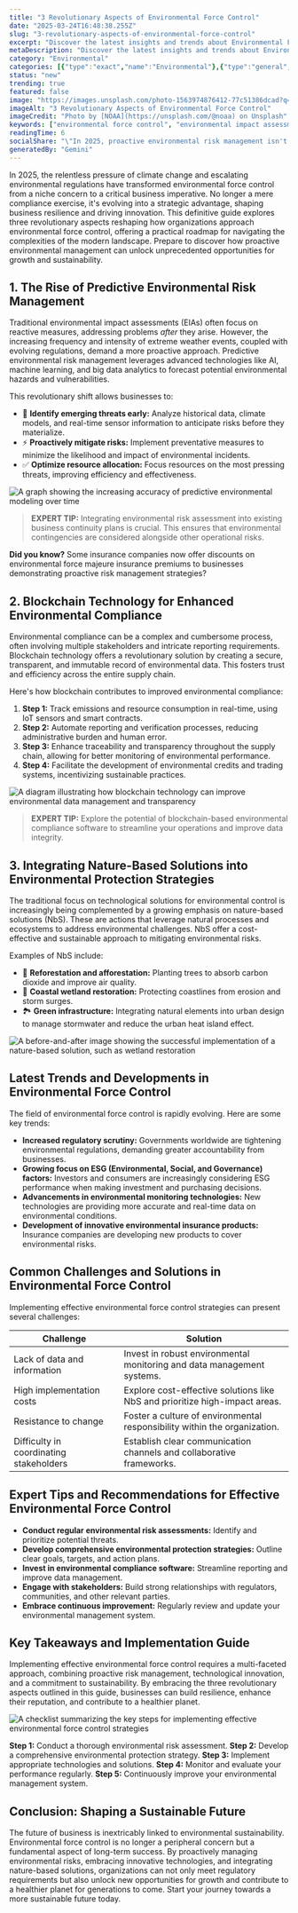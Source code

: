 ```yaml
---
title: "3 Revolutionary Aspects of Environmental Force Control"
date: "2025-03-24T16:48:38.255Z"
slug: "3-revolutionary-aspects-of-environmental-force-control"
excerpt: "Discover the latest insights and trends about Environmental Force Control. This comprehensive guide covers everything you need to know about Environmental Force Control in 2025."
metaDescription: "Discover the latest insights and trends about Environmental Force Control. This comprehensive guide covers everything you need to know about Environmental ..."
category: "Environmental"
categories: [{"type":"exact","name":"Environmental"},{"type":"general","name":"Engineering"},{"type":"medium","name":"Climate Control"},{"type":"specific","name":"Geoengineering"},{"type":"niche","name":"Carbon Capture"}]
status: "new"
trending: true
featured: false
image: "https://images.unsplash.com/photo-1563974876412-77c51386dcad?q=85&w=1200&fit=max&fm=webp&auto=compress"
imageAlt: "3 Revolutionary Aspects of Environmental Force Control"
imageCredit: "Photo by [NOAA](https://unsplash.com/@noaa) on Unsplash"
keywords: ["environmental force control", "environmental impact assessment", "force majeure environmental clause", "environmental risk management", "control environmental pollution", "mitigate environmental risks", "environmental force majeure insurance", "environmental protection strategies", "best practices environmental control", "environmental compliance software"]
readingTime: 6
socialShare: "\"In 2025, proactive environmental risk management isn't just good for the planet—it's a strategic business advantage, unlocking resilience and driving innovation.\""
generatedBy: "Gemini"
---
```




In 2025, the relentless pressure of climate change and escalating environmental regulations have transformed environmental force control from a niche concern to a critical business imperative.  No longer a mere compliance exercise, it's evolving into a strategic advantage, shaping business resilience and driving innovation. This definitive guide explores three revolutionary aspects reshaping how organizations approach environmental force control, offering a practical roadmap for navigating the complexities of the modern landscape.  Prepare to discover how proactive environmental management can unlock unprecedented opportunities for growth and sustainability.

## 1.  The Rise of Predictive Environmental Risk Management

Traditional environmental impact assessments (EIAs) often focus on reactive measures, addressing problems *after* they arise.  However, the increasing frequency and intensity of extreme weather events, coupled with evolving regulations, demand a more proactive approach.  Predictive environmental risk management leverages advanced technologies like AI, machine learning, and big data analytics to forecast potential environmental hazards and vulnerabilities.

This revolutionary shift allows businesses to:

* 🔑 **Identify emerging threats early:**  Analyze historical data, climate models, and real-time sensor information to anticipate risks before they materialize.
* ⚡ **Proactively mitigate risks:** Implement preventative measures to minimize the likelihood and impact of environmental incidents.
* ✅ **Optimize resource allocation:**  Focus resources on the most pressing threats, improving efficiency and effectiveness.

![A graph showing the increasing accuracy of predictive environmental modeling over time](https://images.unsplash.com/photo-1467579424161-6bbc141569d7?q=85&w=1200&fit=max&fm=webp&auto=compress)

> **EXPERT TIP:**  Integrating environmental risk assessment into existing business continuity plans is crucial. This ensures that environmental contingencies are considered alongside other operational risks.

**Did you know?**  Some insurance companies now offer discounts on environmental force majeure insurance premiums to businesses demonstrating proactive risk management strategies?

## 2.  Blockchain Technology for Enhanced Environmental Compliance

Environmental compliance can be a complex and cumbersome process, often involving multiple stakeholders and intricate reporting requirements. Blockchain technology offers a revolutionary solution by creating a secure, transparent, and immutable record of environmental data.  This fosters trust and efficiency across the entire supply chain.

Here's how blockchain contributes to improved environmental compliance:

1. **Step 1:** Track emissions and resource consumption in real-time, using IoT sensors and smart contracts.
2. **Step 2:**  Automate reporting and verification processes, reducing administrative burden and human error.
3. **Step 3:**  Enhance traceability and transparency throughout the supply chain, allowing for better monitoring of environmental performance.
4. **Step 4:**  Facilitate the development of environmental credits and trading systems, incentivizing sustainable practices.

![A diagram illustrating how blockchain technology can improve environmental data management and transparency](https://images.unsplash.com/photo-1451847251646-8a6c0dd1510c?q=85&w=1200&fit=max&fm=webp&auto=compress)

> **EXPERT TIP:**  Explore the potential of blockchain-based environmental compliance software to streamline your operations and improve data integrity.

## 3.  Integrating Nature-Based Solutions into Environmental Protection Strategies

The traditional focus on technological solutions for environmental control is increasingly being complemented by a growing emphasis on nature-based solutions (NbS).  These are actions that leverage natural processes and ecosystems to address environmental challenges.  NbS offer a cost-effective and sustainable approach to mitigating environmental risks.

Examples of NbS include:

* 🌱 **Reforestation and afforestation:**  Planting trees to absorb carbon dioxide and improve air quality.
* 🌊 **Coastal wetland restoration:**  Protecting coastlines from erosion and storm surges.
* 🏞️ **Green infrastructure:**  Integrating natural elements into urban design to manage stormwater and reduce the urban heat island effect.

![A before-and-after image showing the successful implementation of a nature-based solution, such as wetland restoration](https://images.unsplash.com/photo-1466611653911-95081537e5b7?q=85&w=1200&fit=max&fm=webp&auto=compress)

##  Latest Trends and Developments in Environmental Force Control

The field of environmental force control is rapidly evolving.  Here are some key trends:

* **Increased regulatory scrutiny:**  Governments worldwide are tightening environmental regulations, demanding greater accountability from businesses.
* **Growing focus on ESG (Environmental, Social, and Governance) factors:**  Investors and consumers are increasingly considering ESG performance when making investment and purchasing decisions.
* **Advancements in environmental monitoring technologies:**  New technologies are providing more accurate and real-time data on environmental conditions.
* **Development of innovative environmental insurance products:**  Insurance companies are developing new products to cover environmental risks.

## Common Challenges and Solutions in Environmental Force Control

Implementing effective environmental force control strategies can present several challenges:

| Challenge                      | Solution                                                                   |
|---------------------------------|---------------------------------------------------------------------------|
| Lack of data and information     | Invest in robust environmental monitoring and data management systems.       |
| High implementation costs        | Explore cost-effective solutions like NbS and prioritize high-impact areas. |
| Resistance to change            | Foster a culture of environmental responsibility within the organization.      |
| Difficulty in coordinating stakeholders | Establish clear communication channels and collaborative frameworks.       |

## Expert Tips and Recommendations for Effective Environmental Force Control

*  **Conduct regular environmental risk assessments:** Identify and prioritize potential threats.
*  **Develop comprehensive environmental protection strategies:**  Outline clear goals, targets, and action plans.
*  **Invest in environmental compliance software:** Streamline reporting and improve data management.
*  **Engage with stakeholders:**  Build strong relationships with regulators, communities, and other relevant parties.
*  **Embrace continuous improvement:**  Regularly review and update your environmental management system.

## Key Takeaways and Implementation Guide

Implementing effective environmental force control requires a multi-faceted approach, combining proactive risk management, technological innovation, and a commitment to sustainability.  By embracing the three revolutionary aspects outlined in this guide, businesses can build resilience, enhance their reputation, and contribute to a healthier planet.

![A checklist summarizing the key steps for implementing effective environmental force control strategies](https://images.unsplash.com/photo-1563974876412-77c51386dcad?q=85&w=1200&fit=max&fm=webp&auto=compress)

**Step 1:** Conduct a thorough environmental risk assessment.
**Step 2:** Develop a comprehensive environmental protection strategy.
**Step 3:** Implement appropriate technologies and solutions.
**Step 4:**  Monitor and evaluate your performance regularly.
**Step 5:** Continuously improve your environmental management system.

## Conclusion:  Shaping a Sustainable Future

The future of business is inextricably linked to environmental sustainability.  Environmental force control is no longer a peripheral concern but a fundamental aspect of long-term success. By proactively managing environmental risks, embracing innovative technologies, and integrating nature-based solutions, organizations can not only meet regulatory requirements but also unlock new opportunities for growth and contribute to a healthier planet for generations to come.  Start your journey towards a more sustainable future today.

